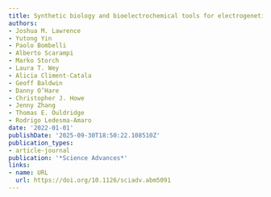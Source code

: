 ```yaml
---
title: Synthetic biology and bioelectrochemical tools for electrogenetic system engineering
authors:
- Joshua M. Lawrence
- Yutong Yin
- Paolo Bombelli
- Alberto Scarampi
- Marko Storch
- Laura T. Wey
- Alicia Climent-Catala
- Geoff Baldwin
- Danny O’Hare
- Christopher J. Howe
- Jenny Zhang
- Thomas E. Ouldridge
- Rodrigo Ledesma‐Amaro
date: '2022-01-01'
publishDate: '2025-09-30T18:50:22.108510Z'
publication_types:
- article-journal
publication: '*Science Advances*'
links:
- name: URL
  url: https://doi.org/10.1126/sciadv.abm5091
---
```

